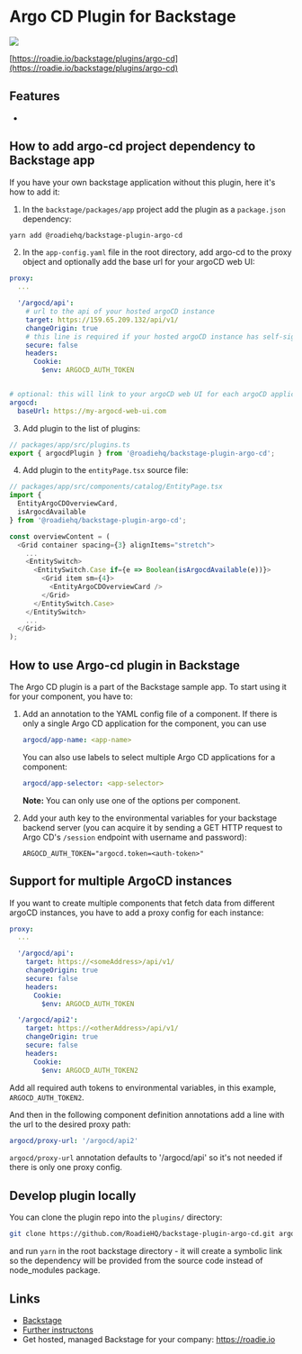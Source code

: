 # Argo CD Plugin for Backstage

![](./docs/argo-cd-plugin.png)

[https://roadie.io/backstage/plugins/argo-cd](https://roadie.io/backstage/plugins/argo-cd)

## Features

- 

## How to add argo-cd project dependency to Backstage app

If you have your own backstage application without this plugin, here it's how to add it:

1. In the `backstage/packages/app` project add the plugin as a `package.json` dependency:

```bash
yarn add @roadiehq/backstage-plugin-argo-cd
```

2. In the `app-config.yaml` file in the root directory, add argo-cd to the proxy object and optionally add the base url for your argoCD web UI:

```yml
proxy:
  ...

  '/argocd/api':
    # url to the api of your hosted argoCD instance
    target: https://159.65.209.132/api/v1/
    changeOrigin: true
    # this line is required if your hosted argoCD instance has self-signed certificate
    secure: false
    headers:
      Cookie:
        $env: ARGOCD_AUTH_TOKEN


# optional: this will link to your argoCD web UI for each argoCD application
argocd:
  baseUrl: https://my-argocd-web-ui.com
```

3. Add plugin to the list of plugins:

```ts
// packages/app/src/plugins.ts
export { argocdPlugin } from '@roadiehq/backstage-plugin-argo-cd';
```

4. Add plugin to the `entityPage.tsx` source file:

```ts
// packages/app/src/components/catalog/EntityPage.tsx
import {
  EntityArgoCDOverviewCard,
  isArgocdAvailable
} from '@roadiehq/backstage-plugin-argo-cd';

const overviewContent = (
  <Grid container spacing={3} alignItems="stretch">
    ...
    <EntitySwitch>
      <EntitySwitch.Case if={e => Boolean(isArgocdAvailable(e))}>
        <Grid item sm={4}>
          <EntityArgoCDOverviewCard />
        </Grid> 
      </EntitySwitch.Case> 
    </EntitySwitch>
    ...
  </Grid>
);
```

## How to use Argo-cd plugin in Backstage

The Argo CD plugin is a part of the Backstage sample app. To start using it for your component, you have to:

1. Add an annotation to the YAML config file of a component. If there is only a single Argo CD application for the component, you can use
    ```yml
    argocd/app-name: <app-name>
    ```
    You can also use labels to select multiple Argo CD applications for a component:
    ```yml
    argocd/app-selector: <app-selector>
    ```
    **Note:** You can only use one of the options per component.

1. Add your auth key to the environmental variables for your backstage backend server (you can acquire it by sending a GET HTTP request to Argo CD's `/session` endpoint with username and password):
    ```
    ARGOCD_AUTH_TOKEN="argocd.token=<auth-token>"
    ```
## Support for multiple ArgoCD instances

If you want to create multiple components that fetch data from different argoCD instances, you have to add a proxy config for each instance:

```yml
proxy:
  ...

  '/argocd/api':
    target: https://<someAddress>/api/v1/
    changeOrigin: true
    secure: false
    headers:
      Cookie:
        $env: ARGOCD_AUTH_TOKEN

  '/argocd/api2':
    target: https://<otherAddress>/api/v1/
    changeOrigin: true
    secure: false
    headers:
      Cookie:
        $env: ARGOCD_AUTH_TOKEN2
```
Add all required auth tokens to environmental variables, in this example, `ARGOCD_AUTH_TOKEN2`.

And then in the following component definition annotations add a line with the url to the desired proxy path:
```yml
argocd/proxy-url: '/argocd/api2'
```
`argocd/proxy-url` annotation defaults to '/argocd/api' so it's not needed if there is only one proxy config.

## Develop plugin locally

You can clone the plugin repo into the `plugins/` directory:

```sh
git clone https://github.com/RoadieHQ/backstage-plugin-argo-cd.git argo-cd
```

and run `yarn` in the root backstage directory - it will create a symbolic link so the dependency will be provided from the source code instead of node_modules package.

## Links

- [Backstage](https://backstage.io)
- [Further instructons](https://roadie.io/backstage/plugins/argo-cd/)
- Get hosted, managed Backstage for your company: https://roadie.io
